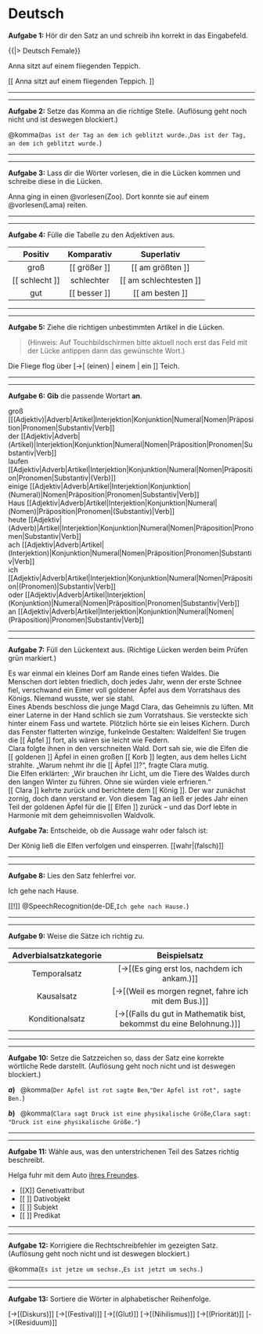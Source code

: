 <!--
version:  0.0.2
language: de

tags: Demo
comment: Fächerbezogener Beispielkurs mit interaktiven Elemente in LiaScript für den Schulunterricht
author: Martin Lommatzsch, André Dietrich, Sebastian Zug


@style
main > *:not(:last-child) {
  margin-bottom: 3rem;
}

input {
    text-align: center;
}

.flex-container {
    display: flex;
    flex-wrap: wrap;
    align-items: stretch;
    gap: 20px;
}

.flex-child {
    flex: 1;
    min-width: 350px;
    margin-right: 20px;
}

@media (max-width: 400px) {
    .flex-child {
        flex: 100%;
        margin-right: 0;
    }
}
@end

formula: \carry   \textcolor{red}{\scriptsize #1}
formula: \digit   \rlap{\carry{#1}}\phantom{#2}#2
formula: \permil  \text{‰}

import: https://raw.githubusercontent.com/liaTemplates/algebrite/master/README.md
import: https://raw.githubusercontent.com/LiaTemplates/Tikz-Jax/main/README.md
import: https://raw.githubusercontent.com/LiaTemplates/mermaid_template/0.1.4/README.md

script: https://cdn.jsdelivr.net/gh/LiaTemplates/Tikz-Jax@main/dist/index.js


import: https://raw.githubusercontent.com/liaTemplates/ABCjs/main/README.md
        https://raw.githubusercontent.com/LiaTemplates/Speech-Recognition-Quiz/refs/heads/main/README.md
        https://raw.githubusercontent.com/liaTemplates/AVR8js/main/README.md
        https://raw.githubusercontent.com/liaTemplates/JSXGraph/main/README.md
        https://raw.githubusercontent.com/LiaTemplates/mec2/main/README.md
        https://raw.githubusercontent.com/LiaTemplates/CollaborativeDrawing/main/README.md
        https://raw.githubusercontent.com/LiaTemplates/SpreadSheet/refs/heads/main/README.md
        https://github.com/LiaTemplates/PeriodicTable/blob/main/README.md

persistent: true

edit: true

eingabe: <script input="number" input-always-active modify="false" value="0" default="0">@input</script>






@komma: @komma_(@uid,`@0`,`@1`)

@komma_
<input
  data-id="lia-quiz-@0"
  class="lia-input lia-quiz__input"
  style="margin-bottom: 2rem"
  value="@1">

[[!]]
<script>
const eingabe = document.querySelector('[data-id="lia-quiz-@0"]').value.toLocaleLowerCase().replace(/\s+/g,"")

eingabe == "@2".toLocaleLowerCase().replace(/\s+/g,"")
</script>
@end







narrator: Deutsch Female

vorlesen: {|>}{<span style="position: absolute; left: -10000px">@0</span>} [[  @0  ]]


-->



# Deutsch






__Aufgabe 1:__ Hör dir den Satz an und schreib ihn korrekt in das Eingabefeld.


{{|> Deutsch Female}}
<!-- style="position: absolute; left: -9999px;" -->
Anna sitzt auf einem fliegenden Teppich.

[[    Anna sitzt auf einem fliegenden Teppich.    ]]


---

---

__Aufgabe 2:__ Setze das Komma an die richtige Stelle. (Auflösung geht noch nicht und ist deswegen blockiert.)

<!-- data-solution-button="false" -->
@komma(`Das ist der Tag an dem ich geblitzt wurde.`,`Das ist der Tag, an dem ich geblitzt wurde.`)


---

---

__Aufgabe 3:__ Lass dir die Wörter vorlesen, die in die Lücken kommen und schreibe diese in die Lücken.

Anna ging in einen @vorlesen(Zoo). Dort konnte sie auf einem @vorlesen(Lama) reiten.




---

---


__Aufgabe 4:__ Fülle die Tabelle zu den Adjektiven aus.


<!-- data-solution-button="2" data-show-partial-solution -->
|  Positiv  |  Komparativ |  Superlativ  |
|:----:|:-----:|:-----:|
|  groß   | [[  größer     ]]  | [[  am größten  ]]  |
|  [[ schlecht ]]  | schlechter  | [[  am schlechtesten  ]]  |
|  gut   | [[  besser     ]]  | [[  am besten   ]]  |




---

---





__Aufgabe 5:__ Ziehe die richtigen unbestimmten Artikel in die Lücken. 

> (Hinweis: Auf Touchbildschirmen bitte aktuell noch erst das Feld mit der Lücke antippen dann das gewünschte Wort.)

Die Fliege flog über [->[ (einen) | einem | ein ]] Teich.








---

---




__Aufgabe 6:__ **Gib** die passende Wortart **an**.


groß  [[(Adjektiv)|Adverb|Artikel|Interjektion|Konjunktion|Numeral|Nomen|Präposition|Pronomen|Substantiv|Verb]]  \
der  [[Adjektiv|Adverb|(Artikel)|Interjektion|Konjunktion|Numeral|Nomen|Präposition|Pronomen|Substantiv|Verb]]  \
laufen  [[Adjektiv|Adverb|Artikel|Interjektion|Konjunktion|Numeral|Nomen|Präposition|Pronomen|Substantiv|(Verb)]]  \
einige  [[Adjektiv|Adverb|Artikel|Interjektion|Konjunktion|(Numeral)|Nomen|Präposition|Pronomen|Substantiv|Verb]]  \
Haus  [[Adjektiv|Adverb|Artikel|Interjektion|Konjunktion|Numeral|(Nomen)|Präposition|Pronomen|(Substantiv)|Verb]]  \
heute  [[Adjektiv|(Adverb)|Artikel|Interjektion|Konjunktion|Numeral|Nomen|Präposition|Pronomen|Substantiv|Verb]]  \
ach  [[Adjektiv|Adverb|Artikel|(Interjektion)|Konjunktion|Numeral|Nomen|Präposition|Pronomen|Substantiv|Verb]]  \
ich  [[Adjektiv|Adverb|Artikel|Interjektion|Konjunktion|Numeral|Nomen|Präposition|(Pronomen)|Substantiv|Verb]]  \
oder  [[Adjektiv|Adverb|Artikel|Interjektion|(Konjunktion)|Numeral|Nomen|Präposition|Pronomen|Substantiv|Verb]]  \
an  [[Adjektiv|Adverb|Artikel|Interjektion|Konjunktion|Numeral|Nomen|(Präposition)|Pronomen|Substantiv|Verb]]  




---

---


__Aufgabe 7:__ Füll den Lückentext aus. (Richtige Lücken werden beim Prüfen grün markiert.)

<!-- data-show-partial-solution -->
Es war einmal ein kleines Dorf am Rande eines tiefen Waldes. Die Menschen dort lebten friedlich, doch jedes Jahr, wenn der erste Schnee fiel, verschwand ein Eimer voll goldener Äpfel aus dem Vorratshaus des Königs. Niemand wusste, wer sie stahl. \
Eines Abends beschloss die junge Magd Clara, das Geheimnis zu lüften. Mit einer Laterne in der Hand schlich sie zum Vorratshaus. Sie versteckte sich hinter einem Fass und wartete. Plötzlich hörte sie ein leises Kichern. Durch das Fenster flatterten winzige, funkelnde Gestalten: Waldelfen! Sie trugen die [[  Äpfel  ]] fort, als wären sie leicht wie Federn. \
Clara folgte ihnen in den verschneiten Wald. Dort sah sie, wie die Elfen die [[  goldenen  ]] Äpfel in einen großen [[  Korb  ]] legten, aus dem helles Licht strahlte. „Warum nehmt ihr die [[  Äpfel  ]]?“, fragte Clara mutig. \
Die Elfen erklärten: „Wir brauchen ihr Licht, um die Tiere des Waldes durch den langen Winter zu führen. Ohne sie würden viele erfrieren.“ \
[[  Clara  ]] kehrte zurück und berichtete dem [[  König  ]]. Der war zunächst zornig, doch dann verstand er. Von diesem Tag an ließ er jedes Jahr einen Teil der goldenen Äpfel für die [[  Elfen  ]] zurück – und das Dorf lebte in Harmonie mit dem geheimnisvollen Waldvolk.




__Aufgabe 7a:__ Entscheide, ob die Aussage wahr oder falsch ist:

Der König ließ die Elfen verfolgen und einsperren. [[wahr|(falsch)]]







---

---

__Aufgabe 8:__ Lies den Satz fehlerfrei vor.



Ich gehe nach Hause.

<!-- data-solution-button="off" -->
[[!]]
@SpeechRecognition(de-DE,`Ich gehe nach Hause.`)





---

---

__Aufgabe 9:__ Weise die Sätze ich richtig zu.


<!-- data-randomize="true"  -->
| Adverbialsatzkategorie | Beispielsatz |
| :-----: |  :-----:  |
| Temporalsatz      |  [->[(Es ging erst los, nachdem ich ankam.)]]  |
| Kausalsatz        |  [->[(Weil es morgen regnet, fahre ich mit dem Bus.)]]  |
| Konditionalsatz   |  [->[(Falls du gut in Mathematik bist, bekommst du eine Belohnung.)]]  |




---

---

__Aufgabe 10:__ Setze die Satzzeichen so, dass der Satz eine korrekte wörtliche Rede darstellt. (Auflösung geht noch nicht und ist deswegen blockiert.)

<!-- data-solution-button="false" -->
__$a)\;\;$__
@komma(`Der Apfel ist rot sagte Ben`,`"Der Apfel ist rot", sagte Ben.`)

<!-- data-solution-button="false" -->
__$b)\;\;$__
@komma(`Clara sagt Druck ist eine physikalische Größe`,`Clara sagt: "Druck ist eine physikalische Größe."`)




---

---

__Aufgabe 11:__ Wähle aus, was den unterstrichenen Teil des Satzes richtig beschreibt.

Helga fuhr mit dem Auto <u>ihres Freundes</u>.

<!-- data-randomize="true"  -->
- [[X]] Genetivattribut
- [[ ]] Dativobjekt
- [[ ]] Subjekt
- [[ ]] Predikat



---

---

__Aufgabe 12:__ Korrigiere die Rechtschreibfehler im gezeigten Satz. (Auflösung geht noch nicht und ist deswegen blockiert.)

<!-- data-solution-button="false" -->
@komma(`Es ist jetze um sechse.`,`Es ist jetzt um sechs.`)




---

---

__Aufgabe 13:__ Sortiere die Wörter in alphabetischer Reihenfolge.

<!-- data-randomize="true"  -->
[->[(Diskurs)]] [->[(Festival)]] [->[(Glut)]] [->[(Nihilismus)]] [->[(Priorität)]] [->[(Residuum)]]




